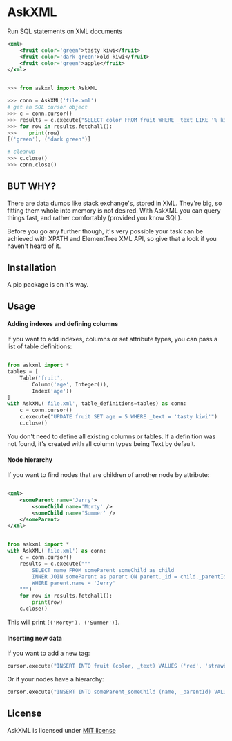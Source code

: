 # AskXML
Run SQL statements on XML documents

```xml
<xml>
    <fruit color='green'>tasty kiwi</fruit>
    <fruit color='dark green'>old kiwi</fruit>
    <fruit color='green'>apple</fruit>
</xml>
```

```python

>>> from askxml import AskXML

>>> conn = AskXML('file.xml')
# get an SQL cursor object
>>> c = conn.cursor()
>>> results = c.execute("SELECT color FROM fruit WHERE _text LIKE '% kiwi'")
>>> for row in results.fetchall():
>>>    print(row)
[('green'), ('dark green')]

# cleanup
>>> c.close()
>>> conn.close()
```

## BUT WHY?

There are data dumps like stack exchange's, stored in XML. They're big, so fitting them whole into memory is not desired. With AskXML you can query things fast, and rather comfortably (provided you know SQL).

Before you go any further though, it's very possible your task can be achieved with XPATH and ElementTree XML API, so give that a look if you haven't heard of it.

## Installation

A pip package is on it's way.

## Usage

#### Adding indexes and defining columns

If you want to add indexes, columns or set attribute types, you can pass a list of table definitions:

```python

from askxml import *
tables = [
    Table('fruit',
        Column('age', Integer()),
        Index('age'))
]
with AskXML('file.xml', table_definitions=tables) as conn:
    c = conn.cursor()
    c.execute("UPDATE fruit SET age = 5 WHERE _text = 'tasty kiwi'")
    c.close()
```

You don't need to define all existing columns or tables. If a definition was not found, it's created with all column types being Text by default.

#### Node hierarchy

If you want to find nodes that are children of another node by attribute:

```xml

<xml>
    <someParent name='Jerry'>
        <someChild name='Morty' />
        <someChild name='Summer' />
    </someParent>
</xml>
```

```python

from askxml import *
with AskXML('file.xml') as conn:
    c = conn.cursor()
    results = c.execute("""
        SELECT name FROM someParent_someChild as child
        INNER JOIN someParent as parent ON parent._id = child._parentId
        WHERE parent.name = 'Jerry'
    """)
    for row in results.fetchall():
        print(row)
    c.close()
```

This will print `[('Morty'), ('Summer')]`.

#### Inserting new data

If you want to add a new tag:

```python
cursor.execute("INSERT INTO fruit (color, _text) VALUES ('red', 'strawberry')")
```

Or if your nodes have a hierarchy:

```python
cursor.execute("INSERT INTO someParent_someChild (name, _parentId) VALUES ('a baby', 1)")
```

## License

AskXML is licensed under [MIT license](../blob/master/LICENSE)